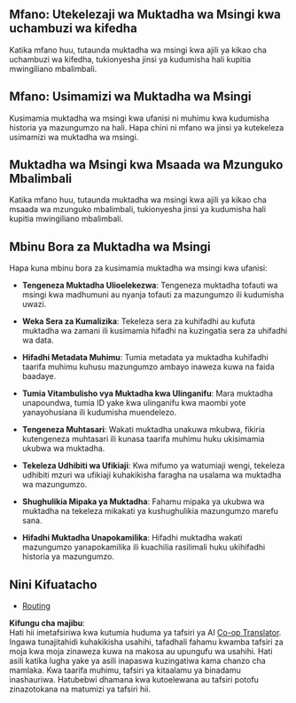 <!--
CO_OP_TRANSLATOR_METADATA:
{
  "original_hash": "e1cbc99fa7185139ad6d539eca09a2b3",
  "translation_date": "2025-06-02T20:30:24+00:00",
  "source_file": "05-AdvancedTopics/mcp-root-contexts/README.md",
  "language_code": "sw"
}
-->
## Mfano: Utekelezaji wa Muktadha wa Msingi kwa uchambuzi wa kifedha

Katika mfano huu, tutaunda muktadha wa msingi kwa ajili ya kikao cha uchambuzi wa kifedha, tukionyesha jinsi ya kudumisha hali kupitia mwingiliano mbalimbali.

## Mfano: Usimamizi wa Muktadha wa Msingi

Kusimamia muktadha wa msingi kwa ufanisi ni muhimu kwa kudumisha historia ya mazungumzo na hali. Hapa chini ni mfano wa jinsi ya kutekeleza usimamizi wa muktadha wa msingi.

## Muktadha wa Msingi kwa Msaada wa Mzunguko Mbalimbali

Katika mfano huu, tutaunda muktadha wa msingi kwa ajili ya kikao cha msaada wa mzunguko mbalimbali, tukionyesha jinsi ya kudumisha hali kupitia mwingiliano mbalimbali.

## Mbinu Bora za Muktadha wa Msingi

Hapa kuna mbinu bora za kusimamia muktadha wa msingi kwa ufanisi:

- **Tengeneza Muktadha Ulioelekezwa**: Tengeneza muktadha tofauti wa msingi kwa madhumuni au nyanja tofauti za mazungumzo ili kudumisha uwazi.

- **Weka Sera za Kumalizika**: Tekeleza sera za kuhifadhi au kufuta muktadha wa zamani ili kusimamia hifadhi na kuzingatia sera za uhifadhi wa data.

- **Hifadhi Metadata Muhimu**: Tumia metadata ya muktadha kuhifadhi taarifa muhimu kuhusu mazungumzo ambayo inaweza kuwa na faida baadaye.

- **Tumia Vitambulisho vya Muktadha kwa Ulinganifu**: Mara muktadha unapoundwa, tumia ID yake kwa ulinganifu kwa maombi yote yanayohusiana ili kudumisha muendelezo.

- **Tengeneza Muhtasari**: Wakati muktadha unakuwa mkubwa, fikiria kutengeneza muhtasari ili kunasa taarifa muhimu huku ukisimamia ukubwa wa muktadha.

- **Tekeleza Udhibiti wa Ufikiaji**: Kwa mifumo ya watumiaji wengi, tekeleza udhibiti mzuri wa ufikiaji kuhakikisha faragha na usalama wa muktadha wa mazungumzo.

- **Shughulikia Mipaka ya Muktadha**: Fahamu mipaka ya ukubwa wa muktadha na tekeleza mikakati ya kushughulikia mazungumzo marefu sana.

- **Hifadhi Muktadha Unapokamilika**: Hifadhi muktadha wakati mazungumzo yanapokamilika ili kuachilia rasilimali huku ukihifadhi historia ya mazungumzo.

## Nini Kifuatacho

- [Routing](../mcp-routing/README.md)

**Kifungu cha majibu**:  
Hati hii imetafsiriwa kwa kutumia huduma ya tafsiri ya AI [Co-op Translator](https://github.com/Azure/co-op-translator). Ingawa tunajitahidi kuhakikisha usahihi, tafadhali fahamu kwamba tafsiri za moja kwa moja zinaweza kuwa na makosa au upungufu wa usahihi. Hati asili katika lugha yake ya asili inapaswa kuzingatiwa kama chanzo cha mamlaka. Kwa taarifa muhimu, tafsiri ya kitaalamu ya binadamu inashauriwa. Hatubebwi dhamana kwa kutoelewana au tafsiri potofu zinazotokana na matumizi ya tafsiri hii.